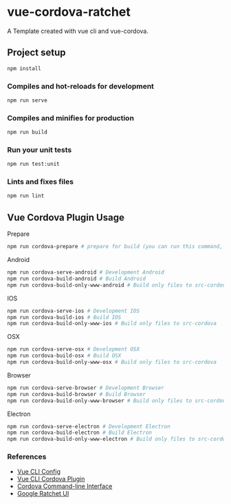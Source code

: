 # vue-cordova-ratchet
A Template created with vue cli and vue-cordova.

## Project setup
```sh
npm install
```

### Compiles and hot-reloads for development
```sh
npm run serve
```

### Compiles and minifies for production
```sh
npm run build
```

### Run your unit tests
```sh
npm run test:unit
```

### Lints and fixes files
```sh
npm run lint
```

## Vue Cordova Plugin Usage
Prepare
```sh
npm run cordova-prepare # prepare for build (you can run this command, when you checkouted your project from GIT, it's like npm install)
```
Android
```sh
npm run cordova-serve-android # Development Android
npm run cordova-build-android # Build Android
npm run cordova-build-only-www-android # Build only files to src-cordova
```
IOS
```sh
npm run cordova-serve-ios # Development IOS
npm run cordova-build-ios # Build IOS
npm run cordova-build-only-www-ios # Build only files to src-cordova
```
OSX
```sh
npm run cordova-serve-osx # Development OSX
npm run cordova-build-osx # Build OSX
npm run cordova-build-only-www-osx # Build only files to src-cordova
```
Browser
```sh
npm run cordova-serve-browser # Development Browser
npm run cordova-build-browser # Build Browser
npm run cordova-build-only-www-browser # Build only files to src-cordova
```
Electron
```sh
npm run cordova-serve-electron # Development Electron
npm run cordova-build-electron # Build Electron
npm run cordova-build-only-www-electron # Build only files to src-cordova
```

### References
* [Vue CLI Config](https://cli.vuejs.org/config/)
* [Vue CLI Cordova Plugin](https://github.com/m0dch3n/vue-cli-plugin-cordova)
* [Cordova Command-line Interface](https://cordova.apache.org/docs/en/2.9.0/guide/cli/)
* [Google Ratchet UI](http://goratchet.com/)
